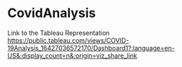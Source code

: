 # CovidAnalysis
Link to the Tableau Representation
https://public.tableau.com/views/COVID-19Analysis_16427036572170/Dashboard1?:language=en-US&:display_count=n&:origin=viz_share_link
